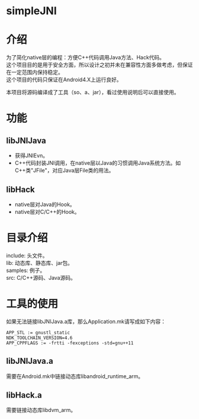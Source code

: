 simpleJNI
=========

介绍
=========
为了简化native层的编程：方便C++代码调用Java方法、Hack代码。  
这个项目目的是用于安全方面，所以设计之初并未在兼容性方面多做考虑，但保证在一定范围内保持稳定。  
这个项目的代码只保证在Android4.X上运行良好。  
  
本项目将源码编译成了工具（so、a、jar），看过使用说明后可以直接使用。

功能
=========
libJNIJava
---------
+ 获得JNIEvn。
+ C++代码封装JNI调用，在native层以Java的习惯调用Java系统方法。如C++类"JFile"，对应Java层File类的用法。

libHack
---------
+ native层对Java的Hook。 
+ native层对C/C++的Hook。

目录介绍
=========
include: 头文件。  
lib: 动态库、静态库、jar包。  
samples: 例子。  
src: C/C++源码、Java源码。

工具的使用
=========
如果无法链接libJNIJava.a库，那么Application.mk请写成如下内容：
```
APP_STL := gnustl_static
NDK_TOOLCHAIN_VERSION=4.6
APP_CPPFLAGS := -frtti -fexceptions -std=gnu++11
```

libJNIJava.a
---------
需要在Android.mk中链接动态库libandroid_runtime_arm。

libHack.a
---------
需要链接动态库libdvm_arm。
